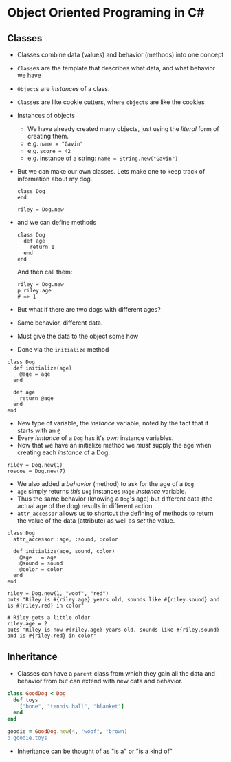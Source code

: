 # Object Oriented Programing in C#


## Classes

- Classes combine data (values) and behavior (methods) into one concept
- `Class`es are the template that describes what data, and what behavior we have
- `Object`s are _instances_ of a class.
- `Class`es are like cookie cutters, where `object`s are like the cookies
- Instances of objects
  - We have already created many objects, just using the _literal_ form of creating them.
  - e.g. `name = "Gavin"`
  - e.g. `score = 42`
  - e.g. instance of a string: `name = String.new("Gavin")`
- But we can make our own classes. Lets make one to keep track of information
  about my dog.

  ```
  class Dog
  end

  riley = Dog.new
  ```

- and we can define methods

  ```
  class Dog
    def age
      return 1
    end
  end
  ```

  And then call them:

  ```
  riley = Dog.new
  p riley.age
  # => 1
  ```

- But what if there are two dogs with different ages?
- Same behavior, different data.
- Must give the data to the object some how
- Done via the `initialize` method

```
class Dog
  def initialize(age)
    @age = age
  end

  def age
    return @age
  end
end
```

- New type of variable, the _instance_ variable, noted by
  the fact that it starts with an `@`
- Every _isntance_ of a `Dog` has it's _own_ instance variables.
- Now that we have an initialize method we _must_ supply the age
  when creating each _instance_ of a Dog.

```
riley = Dog.new(1)
roscoe = Dog.new(7)
```

- We also added a _behavior_ (method) to ask for the age of a `Dog`
- `age` simply returns _this_ `Dog` instances `@age` _instance_ variable.
- Thus the same behavior (knowing a `Dog`'s age) but different data (the
  actual age of the dog) results in different action.
- `attr_accessor` allows us to shortcut the defining of methods to return
  the value of the data (attribute) as well as _set_ the value.

```
class Dog
  attr_accessor :age, :sound, :color

  def initialize(age, sound, color)
    @age   = age
    @sound = sound
    @color = color
  end
end

riley = Dog.new(1, "woof", "red")
puts "Riley is #{riley.age} years old, sounds like #{riley.sound} and is #{riley.red} in color"

# Riley gets a little older
riley.age = 2
puts "Riley is now #{riley.age} years old, sounds like #{riley.sound} and is #{riley.red} in color"
```

## Inheritance

- Classes can have a `parent` class from which they gain all the data and behavior from but can extend with new data and behavior.

```ruby
class GoodDog < Dog
  def toys
    ["bone", "tennis ball", "blanket"]
  end
end

goodie = GoodDog.new(4, "woof", "brown)
p goodie.toys
```

- Inheritance can be thought of as "is a" or "is a kind of"
